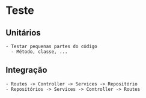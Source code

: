 # Teste

## Unitários

    - Testar pequenas partes do código
      - Método, classe, ...

## Integração

    - Routes -> Controller -> Services -> Repositório
    - Repositórios -> Services -> Controller -> Routes
